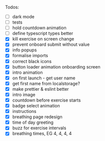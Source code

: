 Todos:

- [ ] dark mode
- [ ] tests
- [ ] hold countdown animation
- [ ] define typescript types better
- [x] kill exercise on screen change
- [x] prevent onboard submit without value
- [x] info popups
- [x] formalise imports
- [x] correct black icons
- [x] button loader animation onboarding screen
- [x] intro animation
- [x] on first launch - get user name
- [x] get first name from localstorage?
- [x] make prettier & eslint better
- [x] intro image
- [x] countdown before exercise starts
- [x] badge select animation
- [x] instructions
- [x] breathing page redesign
- [x] time of day greeting
- [x] buzz for exercise intervals
- [x] breathing times, EG 4, 4, 4, 4
